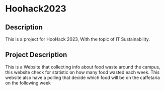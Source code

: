 # Hoohack2023
## Description
This is a project for HooHack 2023, With the topic of IT Sustainability.

## Project Description
This is a Website that collecting info about food waste around the campus, this website check for statistic on how many food wasted each week. This website also have a polling that decide which food will be on the caffetaria on the following week
